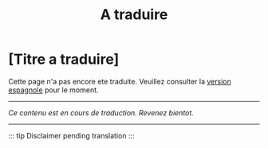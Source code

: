 ﻿---
title: [A traduire]
---

<!-- TODO: translation missing - French version -->

# [Titre a traduire]

Cette page n'a pas encore ete traduite. Veuillez consulter la [version espagnole](/es/mitos-generales-7) pour le moment.

---

*Ce contenu est en cours de traduction. Revenez bientot.*

---

::: tip
Disclaimer pending translation
:::
